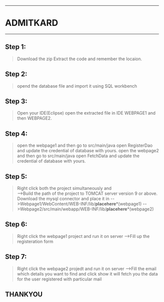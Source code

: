 ***********************************************************************************************************************************************************************
# ADMITKARD

***********************************************************************************************************************************************************************


## Step 1:
>Download the zip
>Extract the code and remember the locaion.

## Step 2:
>opend the database file and import it using SQL workbench

## Step 3:
>Open your IDE(Eclipse)
>open the extracted file in IDE WEBPAGE1 and then WEBPAGE2.

## Step 4:
>open the webpage1 and then go to src/main/java open RegisterDao and update the credential of database with yours.
>open the webpage2 and then go to src/main/java open FetchData and update the credential of database with yours.

## Step 5:
>Right click both the project simultaneously and  
     -->Build the path of the project to TOMCAT server version 9 or above.
>Download the mysql connector and place it in 
     -->Webpage1/WebContent/WEB-INF/lib/**placehere***(webpage1)
     -->Webpage2/src/main/webapp/WEB-INF/lib/**placehere***(webpage2)
     
## Step 6:
>Right click the webpage1 project and run it on server
     -->Fill up the registeration form
     
## Step 7:
>Right click the webpage2 projedt and run it on server
     -->Fill the email which details you want to find and click show it will fetch you the data for the user registered with particular mail


## THANKYOU


